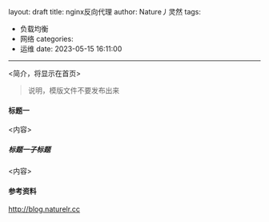 layout: draft
title: nginx反向代理
author: Nature丿灵然
tags:
  - 负载均衡
  - 网络
categories:
  - 运维
date: 2023-05-15 16:11:00
---
<简介，将显示在首页>

<!--more-->

> 说明，模版文件不要发布出来

#### 标题一

<内容>

##### 标题一子标题

<内容>

#### 参考资料

<http://blog.naturelr.cc>
